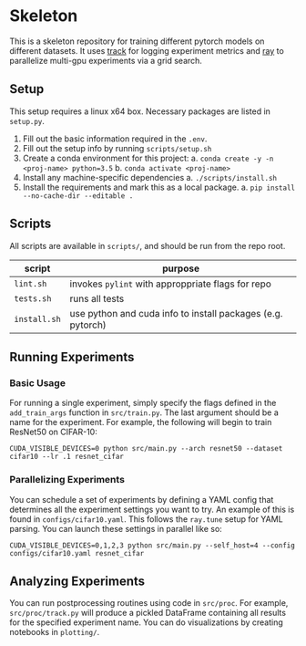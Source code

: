 # Skeleton

This is a skeleton repository for training different pytorch models on different datasets. It uses [track](https://github.com/richardliaw/track) for logging experiment metrics and [ray](https://github.com/ray-project/ray) to parallelize multi-gpu experiments via a grid search.

## Setup

This setup requires a linux x64 box.
Necessary packages are listed in `setup.py`.

1. Fill out the basic information required in the `.env`.
2. Fill out the setup info by running `scripts/setup.sh`
3. Create a conda environment for this project:
    a. `conda create -y -n <proj-name> python=3.5`
    b. `conda activate <proj-name>`
4. Install any machine-specific dependencies
    a. `./scripts/install.sh`
5. Install the requirements and mark this as a local package.
    a. `pip install --no-cache-dir --editable .`

## Scripts

All scripts are available in `scripts/`, and should be run from the repo root.

| script | purpose |
| ------ | ------- |
| `lint.sh` | invokes `pylint` with approppriate flags for repo |
| `tests.sh` | runs all tests |
| `install.sh` | use python and cuda info to install packages (e.g. pytorch) |

## Running Experiments

### Basic Usage

For running a single experiment, simply specify the flags defined in the `add_train_args` function in `src/train.py`. The last argument should be a name for the experiment. For example, the following will begin to train ResNet50 on CIFAR-10:

`CUDA_VISIBLE_DEVICES=0 python src/main.py --arch resnet50 --dataset cifar10 --lr .1 resnet_cifar`

### Parallelizing Experiments

You can schedule a set of experiments by defining a YAML config that determines all the experiment settings you want to try. An example of this is found in `configs/cifar10.yaml`. This follows the `ray.tune` setup for YAML parsing. You can launch these settings in parallel like so:


`CUDA_VISIBLE_DEVICES=0,1,2,3 python src/main.py --self_host=4 --config configs/cifar10.yaml resnet_cifar`

## Analyzing Experiments

You can run postprocessing routines using code in `src/proc`. For example, `src/proc/track.py` will produce a pickled DataFrame containing all results for the specified experiment name. You can do visualizations by creating notebooks in `plotting/`.

